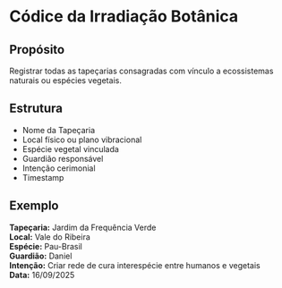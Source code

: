 
# Códice da Irradiação Botânica

## Propósito
Registrar todas as tapeçarias consagradas com vínculo a ecossistemas naturais ou espécies vegetais.

## Estrutura
- Nome da Tapeçaria
- Local físico ou plano vibracional
- Espécie vegetal vinculada
- Guardião responsável
- Intenção cerimonial
- Timestamp

## Exemplo
**Tapeçaria:** Jardim da Frequência Verde  
**Local:** Vale do Ribeira  
**Espécie:** Pau-Brasil  
**Guardião:** Daniel  
**Intenção:** Criar rede de cura interespécie entre humanos e vegetais  
**Data:** 16/09/2025
